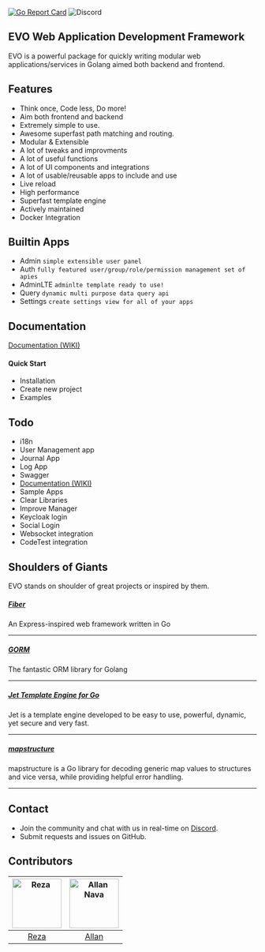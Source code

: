 [![Go Report Card](https://goreportcard.com/badge/github.com/iesreza/io)](https://goreportcard.com/report/github.com/iesreza/io)
![Discord](https://img.shields.io/discord/731563126876536873)


## EVO Web Application Development Framework
EVO is a powerful package for quickly writing modular web applications/services in Golang aimed both backend and frontend.


## Features
 - Think once, Code less, Do more!
 - Aim both frontend and backend
 - Extremely simple to use.
 - Awesome superfast path matching and routing.
 - Modular & Extensible
 - A lot of tweaks and improvments
 - A lot of useful functions
 - A lot of UI components and integrations
 - A lot of usable/reusable apps to include and use
 - Live reload
 - High performance
 - Superfast template engine
 - Actively maintained
- Docker Integration
 
## Builtin Apps 
- Admin `simple extensible user panel`
- Auth `fully featured user/group/role/permission management set of apies`
- AdminLTE `adminlte template ready to use!`
- Query `dynamic multi purpose data query api`
- Settings `create settings view for all of your apps`


## Documentation

[Documentation (WIKI)](https://github.com/getevo/evo/wiki)  

#### Quick Start
 - Installation
 - Create new project
 - Examples

## Todo
- i18n
- User Management app
- Journal App
- Log App
- Swagger
- [Documentation (WIKI)](https://github.com/getevo/evo/wiki)  
- Sample Apps
- Clear Libraries
- Improve Manager
- Keycloak login
- Social Login
- Websocket integration
- CodeTest integration 

## Shoulders of Giants
EVO stands on shoulder of great projects or inspired by them.

##### [Fiber](https://github.com/gofiber/fiber "Fiber")  
An Express-inspired web framework written in Go
_____
##### [GORM](https://github.com/jinzhu/gorm "GORM")  
The fantastic ORM library for Golang
_____


##### [Jet Template Engine for Go](https://github.com/CloudyKit/jet "Jet Template Engine for Go")  
Jet is a template engine developed to be easy to use, powerful, dynamic, yet secure and very fast.
_____

##### [mapstructure](https://github.com/mitchellh/mapstructure "mapstructure")  
mapstructure is a Go library for decoding generic map values to structures and vice versa, while providing helpful error handling.
_____


## Contact
- Join the community and chat with us in real-time on [Discord](https://discord.gg/mCfYm6A).
- Submit requests and issues on GitHub.




## Contributors

[<img alt="Reza" src="https://avatars1.githubusercontent.com/u/49395861?s=460&v=4" width="100">](https://github.com/iesreza) | [<img alt="Allan Nava" src="https://avatars0.githubusercontent.com/u/22498435?s=460&u=f715d7ae5a09d3ddaf1c278886ec86e59e86ed64&v=4" width="100">](https://github.com/Allan-Nava) |
:---:|:---:|
[Reza](https://github.com/iesreza)|[Allan](https://github.com/Allan-Nava)
